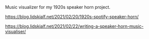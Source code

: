 Music visualizer for my 1920s speaker horn project.

https://blog.lidskialf.net/2021/02/20/1920s-spotify-speaker-horn/

https://blog.lidskialf.net/2021/02/22/writing-a-speaker-horn-music-visualiser/
